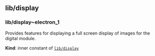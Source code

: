 <a name="module_lib/display"></a>

## lib/display
<a name="module_lib/display..electron_1"></a>

### lib/display~electron\_1
Provides features for displaying a full screen display of images for the digital module.

**Kind**: inner constant of [<code>lib/display</code>](#module_lib/display)  

